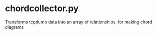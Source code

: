 # chordcollector.py
Transforms tcpdump data into an array of relationships, for making chord diagrams
